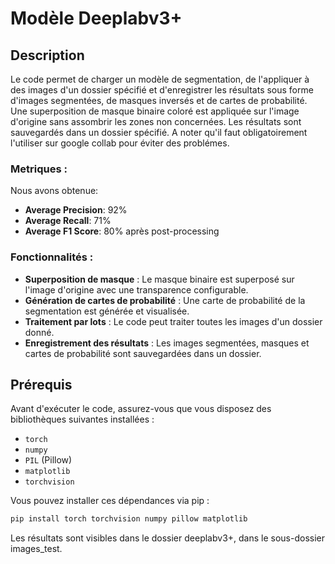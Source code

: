 

# Modèle Deeplabv3+ 

## Description

Le code permet de charger un modèle de segmentation, de l'appliquer à des images d'un dossier spécifié et d'enregistrer les résultats sous forme d'images segmentées, de masques inversés et de cartes de probabilité. Une superposition de masque binaire coloré est appliquée sur l'image d'origine sans assombrir les zones non concernées. Les résultats sont sauvegardés dans un dossier spécifié. A noter qu'il faut obligatoirement l'utiliser sur google collab pour éviter des problémes. 

### Metriques :
Nous avons obtenue: 
- **Average Precision**: 92%
- **Average Recall**: 71%
- **Average F1 Score**: 80%
après post-processing

### Fonctionnalités :

- **Superposition de masque** : Le masque binaire est superposé sur l'image d'origine avec une transparence configurable.
- **Génération de cartes de probabilité** : Une carte de probabilité de la segmentation est générée et visualisée.
- **Traitement par lots** : Le code peut traiter toutes les images d'un dossier donné.
- **Enregistrement des résultats** : Les images segmentées, masques et cartes de probabilité sont sauvegardées dans un dossier.

## Prérequis

Avant d'exécuter le code, assurez-vous que vous disposez des bibliothèques suivantes installées :

- `torch`
- `numpy`
- `PIL` (Pillow)
- `matplotlib`
- `torchvision`

Vous pouvez installer ces dépendances via pip :

```bash
pip install torch torchvision numpy pillow matplotlib
```
Les résultats sont visibles dans le dossier deeplabv3+, dans le sous-dossier images_test. 
